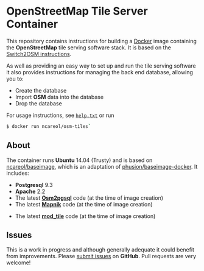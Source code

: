 # OpenStreetMap Tile Server Container

This repository contains instructions for building a [Docker](https://www.docker.io/) image containing the **OpenStreetMap** tile serving software stack. It is based on the [Switch2OSM instructions](http://switch2osm.org/serving-tiles/manually-building-a-tile-server-12-04/).

As well as providing an easy way to set up and run the tile serving software it also provides instructions for managing the back end database, allowing you to:

- Create the database
- Import **OSM** data into the database
- Drop the database

For usage instructions, see [`help.txt`](https://github.com/ncareol/osm-tiles-docker/blob/master/help.txt) or run

```sh
$ docker run ncareol/osm-tiles`
```

## About

The container runs **Ubuntu** 14.04 (Trusty) and is based on [ncareol/baseimage](https://hub.docker.com/r/ncareol/baseimage), which is an adaptation of [phusion/baseimage-docker](https://github.com/phusion/baseimage-docker). It includes:

- **Postgresql** 9.3
- **Apache** 2.2
- The latest [**Osm2pgsql**](http://wiki.openstreetmap.org/wiki/Osm2pgsql) code (at the time of image creation)
- The latest [**Mapnik**](http://mapnik.org/) code (at the time of image creation)
* The latest [**mod_tile**](http://wiki.openstreetmap.org/wiki/Mod_tile) code (at the time of image creation)

## Issues

This is a work in progress and although generally adequate it could benefit from improvements. Please [submit issues](https://github.com/ncareol/osm-tiles-docker/issues) on **GitHub**. Pull requests are very welcome!
